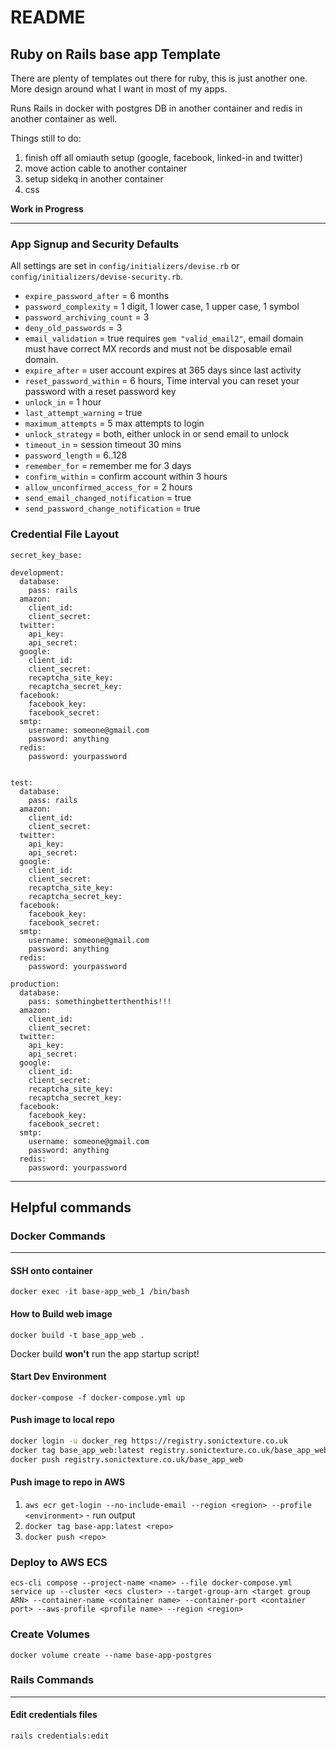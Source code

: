 # README

## Ruby on Rails base app Template

There are plenty of templates out there for ruby, this is just another one.  More design around what I want in most of my apps.

Runs Rails in docker with postgres DB in another container and redis in another container as well.

Things still to do:

1. finish off all omiauth setup (google, facebook, linked-in and twitter)
2. move action cable to another container
3. setup sidekq in another container
4. css


**Work in Progress**

---

### App Signup and Security Defaults

All settings are set in `config/initializers/devise.rb` or `config/initializers/devise-security.rb`.

* `expire_password_after`         = 6 months
* `password_complexity`           = 1 digit, 1 lower case, 1 upper case, 1 symbol
* `password_archiving_count`      = 3
* `deny_old_passwords`            = 3
* `email_validation`              = true requires `gem "valid_email2"`, email domain must have correct MX records and must not be disposable email domain.
* `expire_after`                  = user account expires at 365 days since last activity
* `reset_password_within`         = 6 hours, Time interval you can reset your password with a reset password key
* `unlock_in`                     = 1 hour
* `last_attempt_warning`          = true
* `maximum_attempts`              = 5 max attempts to login
* `unlock_strategy`               = both, either unlock in or send email to unlock
* `timeout_in`                    = session timeout 30 mins
* `password_length`               = 6..128
* `remember_for`                  = remember me for 3 days
* `confirm_within`                = confirm account within 3 hours
* `allow_unconfirmed_access_for`  = 2 hours
* `send_email_changed_notification`   = true
* `send_password_change_notification` = true

### Credential File Layout

```ymal
secret_key_base:

development:
  database:
    pass: rails
  amazon:
    client_id:
    client_secret:
  twitter:
    api_key: 
    api_secret:
  google:
    client_id:
    client_secret:
    recaptcha_site_key:
    recaptcha_secret_key:
  facebook:
    facebook_key:
    facebook_secret:
  smtp:
    username: someone@gmail.com
    password: anything
  redis:
    password: yourpassword


test:
  database:
    pass: rails
  amazon:
    client_id:
    client_secret:
  twitter:
    api_key:
    api_secret:
  google:
    client_id:
    client_secret:
    recaptcha_site_key:
    recaptcha_secret_key:
  facebook:
    facebook_key:
    facebook_secret:
  smtp:
    username: someone@gmail.com
    password: anything
  redis:
    password: yourpassword

production:
  database:
    pass: somethingbetterthenthis!!!
  amazon:
    client_id: 
    client_secret:
  twitter:
    api_key: 
    api_secret:
  google:
    client_id:
    client_secret:
    recaptcha_site_key:
    recaptcha_secret_key:
  facebook:
    facebook_key:
    facebook_secret:
  smtp:
    username: someone@gmail.com
    password: anything
  redis:
    password: yourpassword
```

---

## Helpful commands

### Docker Commands

---

#### SSH onto container

`docker exec -it base-app_web_1 /bin/bash`

#### How to Build web image

`docker build -t base_app_web .`

Docker build **won't** run the app startup script!

#### Start Dev Environment

`docker-compose -f docker-compose.yml up`

#### Push image to local repo

```bash
docker login -u docker_reg https://registry.sonictexture.co.uk
docker tag base_app_web:latest registry.sonictexture.co.uk/base_app_web
docker push registry.sonictexture.co.uk/base_app_web
```


#### Push image to repo in AWS

1. `aws ecr get-login --no-include-email --region <region> --profile <environment>` - run output
2. `docker tag base-app:latest <repo>`
3. `docker push <repo>`

### Deploy to AWS ECS

`ecs-cli compose --project-name <name> --file docker-compose.yml service up --cluster <ecs cluster> --target-group-arn <target group ARN> --container-name <container name> --container-port <container port> --aws-profile <profile name> --region <region>`

### Create Volumes

`docker volume create --name base-app-postgres`

### Rails Commands

---

#### Edit credentials files

`rails credentials:edit`
